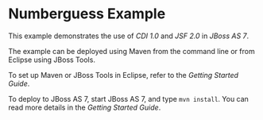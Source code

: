 Numberguess Example
===================

This example demonstrates the use of *CDI 1.0* and *JSF 2.0* in *JBoss AS 7*.

The example can be deployed using Maven from the command line or from Eclipse using
JBoss Tools.

To set up Maven or JBoss Tools in Eclipse, refer to the _Getting Started Guide_.

To deploy to JBoss AS 7, start JBoss AS 7, and type `mvn install`. You
can read more details in the _Getting Started Guide_.